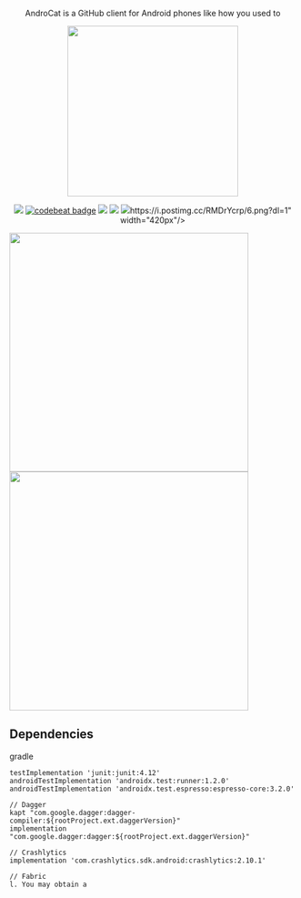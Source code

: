 <p align="center">AndroCat is a GitHub client for Android phones like how you used to</p>
<p align="center"><a href="https://play.google.com/store/apps/details?id=mustafaozhan.github.com.androcat"><img src="https://play.google.com/intl/en_us/badges/images/generic/en_badge_web_generic.png" width="300px"></a></p>
<p align="center"><a href="https://www.codacy.com/app/mr.mustafa.ozhan/AndroCat?utm_source=github.com&amp;utm_medium=referral&amp;utm_content=MobilCat/AndroCat&amp;utm_campaign=Badge_Grade"><img src="https://api.codacy.com/project/badge/Grade/e0cf92fe59fa4b188ad1ed9dcabc5525"></a>   <a href="https://codebeat.co/projects/github-com-mobilcat-androcat-master"><img alt="codebeat badge" src="https://codebeat.co/badges/f906b401-fac9-41f4-b4d3-8ae6884370df" /></a>   <img src="https://img.shields.io/github/last-commit/MobilCat/AndroCat.svg">  <img src="https://img.shields.io/github/issues/MobilCat/AndroCat.svg">   <img src="https://img.shields.io/github/issues-closed/MobilCat/AndroCat.svg">https://i.postimg.cc/RMDrYcrp/6.png?dl=1" width="420px"/>

<img src="https://i.postimg.cc/rqqLRVCj/7.png?dl=1" width="420px"/> <img src="https://i.postimg.cc/RMZGT58c/8.png?dl=1" width="420px"/>







## Dependencies
gradle

    testImplementation 'junit:junit:4.12'
    androidTestImplementation 'androidx.test:runner:1.2.0'
    androidTestImplementation 'androidx.test.espresso:espresso-core:3.2.0'

    // Dagger
    kapt "com.google.dagger:dagger-compiler:${rootProject.ext.daggerVersion}"
    implementation "com.google.dagger:dagger:${rootProject.ext.daggerVersion}"

    // Crashlytics
    implementation 'com.crashlytics.sdk.android:crashlytics:2.10.1'

    // Fabric
    l. You may obtain a 
